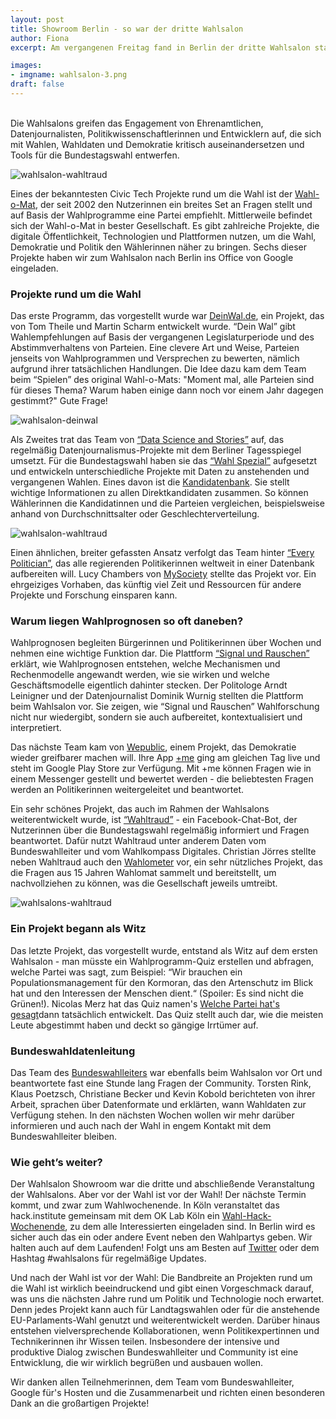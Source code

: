 ```yaml
---
layout: post
title: Showroom Berlin - so war der dritte Wahlsalon
author: Fiona
excerpt: Am vergangenen Freitag fand in Berlin der dritte Wahlsalon statt. Im Showroom stellten sich spannende Civic Tech Projekte rund um die Wahl vor. 

images:
- imgname: wahlsalon-3.png
draft: false
---
```




<br>
Die Wahlsalons greifen das Engagement von Ehrenamtlichen, Datenjournalisten, Politikwissenschaftlerinnen und Entwicklern auf, die sich mit Wahlen, Wahldaten und Demokratie kritisch auseinandersetzen und Tools für die Bundestagswahl entwerfen. 

![wahlsalon-wahltraud](/blog/wahlsalons-3-1.jpg)

Eines der bekanntesten Civic Tech Projekte rund um die Wahl ist der <a href="https://www.wahl-o-mat.de/bundestagswahl2017/">Wahl-o-Mat</a>, der seit 2002 den Nutzerinnen ein breites Set an Fragen stellt und auf Basis der Wahlprogramme eine Partei empfiehlt. Mittlerweile befindet sich der Wahl-o-Mat in bester Gesellschaft. Es gibt zahlreiche Projekte, die digitale Öffentlichkeit, Technologien und Plattformen nutzen, um die Wahl, Demokratie und Politik den Wählerinnen näher zu bringen. Sechs dieser Projekte haben wir zum Wahlsalon nach Berlin ins Office von Google eingeladen. 


### Projekte rund um die Wahl

Das erste Programm, das vorgestellt wurde war <a href="https://deinwal.de">DeinWal.de</a>, ein Projekt, das von Tom Theile und Martin Scharm entwickelt wurde. “Dein Wal” gibt Wahlempfehlungen auf Basis der vergangenen Legislaturperiode und des Abstimmverhaltens von Parteien. Eine clevere Art und Weise, Parteien jenseits von Wahlprogrammen und Versprechen zu bewerten, nämlich aufgrund ihrer tatsächlichen Handlungen. Die Idee dazu kam dem Team beim “Spielen” des original Wahl-o-Mats: "Moment mal, alle Parteien sind für dieses Thema? Warum haben einige dann noch vor einem Jahr dagegen gestimmt?" Gute Frage!

![wahlsalon-deinwal](/blog/wahlsalons-deinwal.png)

Als Zweites trat das Team von <a href="https://dsst.io">“Data Science and Stories”</a> auf, das regelmäßig Datenjournalismus-Projekte mit dem Berliner Tagesspiegel umsetzt. Für die Bundestagswahl haben sie das <a href="https://wahl.tagesspiegel.de/2017/">“Wahl Spezial”</a> aufgesetzt und entwickeln unterschiedliche Projekte mit Daten zu anstehenden und vergangenen Wahlen. Eines davon ist die <a href="https://wahl.tagesspiegel.de/2017/kandidatenbank/">Kandidatenbank</a>. Sie stellt wichtige Informationen zu allen Direktkandidaten zusammen. So können Wählerinnen die Kandidatinnen und die Parteien vergleichen, beispielsweise anhand von Durchschnittsalter oder Geschlechterverteilung.  


![wahlsalon-wahltraud](/blog/wahlsalons-3-2.jpg)

Einen ähnlichen, breiter gefassten Ansatz verfolgt das Team hinter <a href="http://everypolitician.org">“Every Politician”</a>, das alle regierenden Politikerinnen weltweit in einer Datenbank aufbereiten will. Lucy Chambers von <a href="https://www.mysociety.org">MySociety</a> stellte das Projekt vor. Ein ehrgeiziges Vorhaben, das künftig viel Zeit und Ressourcen für andere Projekte und Forschung einsparen kann. 

### Warum liegen Wahlprognosen so oft daneben?

Wahlprognosen begleiten Bürgerinnen und Politikerinnen über Wochen und nehmen eine wichtige Funktion dar. Die Plattform <a href="https://signalundrauschen.de">“Signal und Rauschen”</a> erklärt, wie Wahlprognosen entstehen, welche Mechanismen und Rechenmodelle angewandt werden, wie sie wirken und welche Geschäftsmodelle eigentlich dahinter stecken.
Der Politologe Arndt Leinigner und der Datenjournalist Dominik Wurnig stellten die Plattform beim Wahlsalon vor. Sie zeigen, wie “Signal und Rauschen” Wahlforschung nicht nur wiedergibt, sondern sie auch aufbereitet, kontextualisiert und interpretiert. 

Das nächste Team kam von <a href="https://wepublic.me">Wepublic</a>, einem Projekt, das Demokratie wieder greifbarer machen will. Ihre App <a href="https://play.google.com/store/apps/details?id=me.wepublic.plusme">+me</a> ging am gleichen Tag live und steht im Google Play Store zur Verfügung. Mit +me können Fragen wie in einem Messenger gestellt und bewertet werden - die beliebtesten Fragen werden an Politikerinnen weitergeleitet und beantwortet. 

Ein sehr schönes Projekt, das auch im Rahmen der Wahlsalons weiterentwickelt wurde, ist <a href="https://www.facebook.com/Wahltraud/">“Wahltraud”</a> - ein Facebook-Chat-Bot, der Nutzerinnen über die Bundestagswahl regelmäßig informiert und Fragen beantwortet. Dafür nutzt Wahltraud unter anderem Daten vom Bundeswahlleiter und vom Wahlkompass Digitales. Christian Jörres stellte neben Wahltraud auch den <a href="https://wahlometer.watch">Wahlometer</a> vor, ein sehr nützliches Projekt, das die Fragen aus 15 Jahren Wahlomat sammelt und bereitstellt, um nachvollziehen zu können, was die Gesellschaft jeweils umtreibt.


![wahlsalons-wahltraud](/blog/wahlsalons-wahltraud.png)

### Ein Projekt begann als Witz 

Das letzte Projekt, das vorgestellt wurde, entstand als Witz auf dem ersten Wahlsalon - man müsste ein Wahlprogramm-Quiz erstellen und abfragen, welche Partei was sagt, zum Beispiel:  “Wir brauchen ein Populationsmanagement für den Kormoran, das den Artenschutz im Blick hat und den Interessen der Menschen dient.“ (Spoiler: Es sind nicht die Grünen!). Nicolas Merz hat das Quiz namen's <a href="https://visuals.manifesto-project.wzb.eu/wahlprogrammquiz/">Welche Partei hat's gesagt</a>dann tatsächlich entwickelt. Das Quiz stellt auch dar, wie die meisten Leute abgestimmt haben und deckt so gängige Irrtümer auf. 


### Bundeswahldatenleitung

Das Team des <a href="https://www.bundeswahlleiter.de">Bundeswahlleiters</a> war ebenfalls beim Wahlsalon vor Ort und beantwortete fast eine Stunde lang Fragen der Community. Torsten Rink, Klaus Poetzsch, Christiane Becker und Kevin Kobold berichteten von ihrer Arbeit, sprachen über Datenformate und erklärten, wann Wahldaten zur Verfügung stehen. In den nächsten Wochen wollen wir mehr darüber informieren und auch nach der Wahl in engem Kontakt mit dem Bundeswahlleiter bleiben.

### Wie geht’s weiter?

Der Wahlsalon Showroom war die dritte und abschließende Veranstaltung der Wahlsalons. Aber vor der Wahl ist vor der Wahl! Der nächste Termin kommt, und zwar zum Wahlwochenende. In Köln veranstaltet das hack.institute gemeinsam mit dem OK Lab Köln ein <a href="http://hack.institute/de/bundestagswahl-hackathon/">Wahl-Hack-Wochenende</a>, zu dem alle Interessierten eingeladen sind. In Berlin wird es sicher auch das ein oder andere Event neben den Wahlpartys geben. Wir halten auch auf dem Laufenden! Folgt uns am Besten auf <a href="https://twitter.com/codeforde">Twitter</a> oder dem Hashtag #wahlsalons für regelmäßige Updates.

Und nach der Wahl ist vor der Wahl: Die Bandbreite an Projekten rund um die Wahl ist wirklich beeindruckend und gibt einen Vorgeschmack darauf, was uns die nächsten Jahre rund um Politik und Technologie noch erwartet. Denn jedes Projekt kann auch für Landtagswahlen oder für die anstehende EU-Parlaments-Wahl genutzt und weiterentwickelt werden. Darüber hinaus entstehen vielversprechende Kollaborationen, wenn Politikexpertinnen und Technikerinnen ihr Wissen teilen. 
Insbesondere der intensive und produktive Dialog zwischen Bundeswahlleiter und Community ist eine Entwicklung, die wir wirklich begrüßen und ausbauen wollen.

Wir danken allen Teilnehmerinnen, dem Team vom Bundeswahlleiter, Google für's Hosten und die Zusammenarbeit und richten einen besonderen Dank an die großartigen Projekte! 



